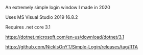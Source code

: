 An extremely simple login window I made in 2020

Uses MS Visual Studio 2019 16.8.2

Requires .net core 3.1

https://dotnet.microsoft.com/en-us/download/dotnet/3.1

https://github.com/NickIsOnYT/Simple-Login/releases/tag/RTA
